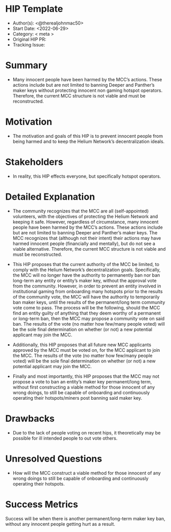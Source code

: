 # HIP Template

- Author(s): <@therealjohnmac50>
- Start Date: <2022-06-29>
- Category: < meta >
- Original HIP PR: <!-- leave this empty; maintainer will fill in ID of this pull request -->
- Tracking Issue: <!-- leave this empty; maintainer will create a discussion issue -->

# Summary
[summary]: #summary

- Many innocent people have been harmed by the MCC’s actions. These actions include but are not limited to banning Deeper and Panther’s maker keys without protecting innocent non gaming hotspot operators. Therefore, the current MCC structure is not viable and must be reconstructed. 

# Motivation
[motivation]: #motivation

 - The motivation and goals of this HIP is to prevent innocent people from being harmed and to keep the Helium Network’s decentralization ideals.

# Stakeholders
[stakeholders]: #stakeholders

 - In reality, this HIP effects everyone, but specifically hotspot operators. 

# Detailed Explanation
[detailed-explanation]: #detailed-explanation

 - The community recognizes that the MCC are all (self-appointed) volunteers, with the objectives of protecting the Helium Network and keeping it safe.  However, regardless of circumstance, many innocent people have been harmed by the MCC’s actions. These actions include but are not limited to banning Deeper and Panther’s maker keys. The MCC recognizes that (although not their intent) their actions may have harmed innocent people (financially and mentally), but do not see a viable alternative. Therefore, the current MCC structure is not viable and must be reconstructed. 

 - This HIP proposes that the current authority of the MCC be limited, to comply with the Helium Network’s decentralization goals. Specifically, the MCC will no longer have the authority to permanently ban nor ban long-term any entity or entity’s maker key, without the approval vote from the community. However, in order to prevent an entity involved in institutional gaming from onboarding many hotspots prior to the results of the community vote, the MCC will have the authority to temporarily ban maker keys, until the results of the permanent/long term community vote come to pass. The process will be the following, should the MCC find an entity guilty of anything that they deem worthy of a permanent or long-term ban, then the MCC may propose a community vote on said ban. The results of the vote (no matter how few/many people voted) will be the sole final determination on whether (or not) a new potential applicant may join the MCC.

 - Additionally, this HIP proposes that all future new MCC applicants approved by the MCC must be voted on, for the MCC applicant to join the MCC. The results of the vote (no matter how few/many people voted) will be the sole final determination on whether (or not) a new potential applicant may join the MCC. 

 - Finally and most importantly, this HIP proposes that the MCC may not propose a vote to ban an entity’s maker key permanent/long term, without first constructing a viable method for those innocent of any wrong doings, to still be capable of onboarding and continuously operating their hotspots/miners post banning said maker key.

# Drawbacks
[drawbacks]: #drawbacks

 - Due to the lack of people voting on recent hips, it theoretically may be possible for ill intended people to out vote others.


# Unresolved Questions
[unresolved]: #unresolved-questions

- How will the MCC construct a viable method for those innocent of any wrong doings to still be capable of onboarding and continuously operating their hotspots. 


# Success Metrics
[success-metrics]: #success-metrics

Success will be when there is another permanent/long-term maker key ban, without any innocent people getting hurt as a result.
